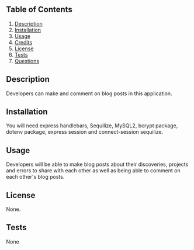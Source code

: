 ## Table of Contents 
  1. [Description](#description)
  2. [Installation](#installation)
  3. [Usage](#usage)
  4. [Credits](#credits)
  5. [License](#license)
  6. [Tests](#tests)
  7. [Questions](#questions)



  ## Description
  Developers can make and comment on blog posts in this application.
   ## Installation
  You will need express handlebars, Sequilize, MySQL2, bcrypt package, dotenv package, express session and connect-session sequilize.
   ## Usage
  Developers will be able to make blog posts about their discoveries, projects and errors to share with each other as well as being able to comment on each other's blog posts.
   ## License
   None.
   ## Tests
   None
